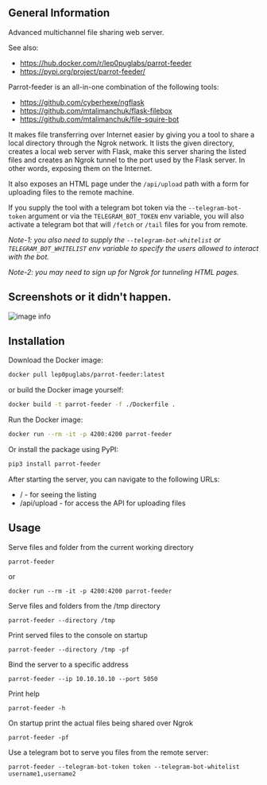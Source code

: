 ## General Information
Advanced multichannel file sharing web server.

See also:
- https://hub.docker.com/r/lep0puglabs/parrot-feeder
- https://pypi.org/project/parrot-feeder/

Parrot-feeder is an all-in-one combination of the following tools:

- https://github.com/cyberhexe/ngflask
- https://github.com/mtalimanchuk/flask-filebox
- https://github.com/mtalimanchuk/file-squire-bot

It makes file transferring over Internet easier by giving you a tool to share a local directory through the Ngrok network. 
It lists the given directory, creates a local web server with Flask, make this server sharing the listed files and creates an Ngrok tunnel to the port used by the Flask server. In other words, exposing them on the Internet.

It also exposes an HTML page under the `/api/upload` path with a form for uploading files to the remote machine.

If you supply the tool with a telegram bot token via the `--telegram-bot-token` argument or 
via the `TELEGRAM_BOT_TOKEN` env variable, 
you will also activate a telegram bot that will `/fetch` or `/tail` files for you from remote.


*Note-1: you also need to supply the `--telegram-bot-whitelist` or `TELEGRAM_BOT_WHITELIST` 
env variable to specify the users allowed to interact with the bot.*

*Note-2: you may need to sign up for Ngrok for tunneling HTML pages.*


## Screenshots or it didn't happen.
![image info](https://i.imgur.com/nZfsTEH.png)


## Installation

Download the Docker image:

```bash
docker pull lep0puglabs/parrot-feeder:latest
```

or build the Docker image yourself:

```bash
docker build -t parrot-feeder -f ./Dockerfile .
```

Run the Docker image:

```bash
docker run --rm -it -p 4200:4200 parrot-feeder
```

Or install the package using PyPI:

```bash
pip3 install parrot-feeder
```

After starting the server, you can navigate to the following URLs:

- / - for seeing the listing
- /api/upload - for access the API for uploading files

## Usage

Serve files and folder from the current working directory 

`parrot-feeder`

or 

`docker run --rm -it -p 4200:4200 parrot-feeder`

Serve files and folders from the /tmp directory 

`parrot-feeder --directory /tmp`

Print served files to the console on startup 

`parrot-feeder --directory /tmp -pf`

Bind the server to a specific address 

`parrot-feeder --ip 10.10.10.10 --port 5050`

Print help

`parrot-feeder -h`

On startup print the actual files being shared over Ngrok

`parrot-feeder -pf`

Use a telegram bot to serve you files from the remote server:

`parrot-feeder --telegram-bot-token token --telegram-bot-whitelist username1,username2`

